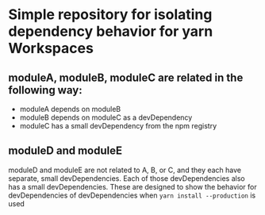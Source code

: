 # Simple repository for isolating dependency behavior for yarn Workspaces

## moduleA, moduleB, moduleC are related in the following way:
- moduleA depends on moduleB
- moduleB depends on moduleC as a devDependency
- moduleC has a small devDependency from the npm registry

## moduleD and moduleE
moduleD and moduleE are not related to A, B, or C, and they each have separate, small devDependencies. Each of those devDependencies also has a small devDependencies. These are designed to show the behavior for devDependencies of devDependencies when `yarn install --production` is used
